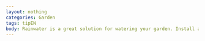 ```yaml
---
layout: nothing
categories: Garden
tags: tipEN
body: Rainwater is a great solution for watering your garden. Install a rain barrel at a downspout. Use it in your garden instead of drinking water from the tap.
---
```


